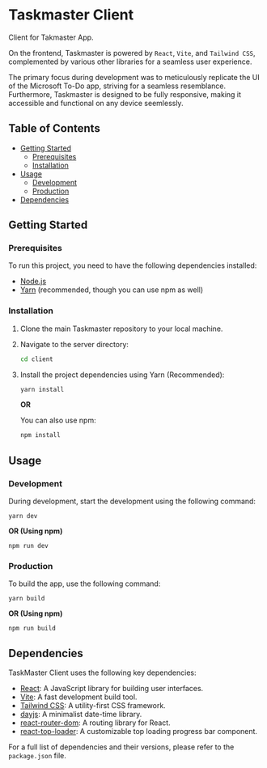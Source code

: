 # Taskmaster Client

Client for Takmaster App. 

On the frontend, Taskmaster is powered by `React`, `Vite`, and `Tailwind CSS`, complemented by various other libraries for a seamless user experience.

The primary focus during development was to meticulously replicate the UI of the Microsoft To-Do app, striving for a seamless resemblance. Furthermore, Taskmaster is designed to be fully responsive, making it accessible and functional on any device seemlessly.

## Table of Contents

- [Getting Started](#getting-started)
  - [Prerequisites](#prerequisites)
  - [Installation](#installation)
- [Usage](#usage)
  - [Development](#development)
  - [Production](#production)
- [Dependencies](#dependencies)

## Getting Started

### Prerequisites

To run this project, you need to have the following dependencies installed:

- [Node.js](https://nodejs.org/)
- [Yarn](https://yarnpkg.com/) (recommended, though you can use npm as well)

### Installation

1. Clone the main Taskmaster repository to your local machine.

2. Navigate to the server directory:

    ```bash
    cd client
    ```

3. Install the project dependencies using Yarn (Recommended):

    ```bash
    yarn install
    ```

    **OR**

    You can also use npm:

    ```bash
    npm install
    ```

## Usage

### Development

During development, start the development using the following command:

    yarn dev

**OR (Using npm)**
    
    npm run dev

### Production

To build the app, use the following command:

    yarn build


**OR (Using npm)**

    npm run build


## Dependencies

TaskMaster Client uses the following key dependencies:

- [React](https://www.npmjs.com/package/react): A JavaScript library for building user interfaces.
- [Vite](https://www.npmjs.com/package/vite): A fast development build tool.
- [Tailwind CSS](https://www.npmjs.com/package/tailwindcss): A utility-first CSS framework.
- [dayjs](https://www.npmjs.com/package/dayjs): A minimalist date-time library.
- [react-router-dom](https://www.npmjs.com/package/react-router-dom): A routing library for React.
- [react-top-loader](https://www.npmjs.com/package/react-top-loader): A customizable top loading progress bar component.

For a full list of dependencies and their versions, please refer to the `package.json` file.









